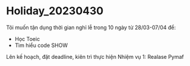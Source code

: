 # Holiday_20230430

Tôi muốn tận dụng thời gian nghỉ lễ trong 10 ngày từ 28/03-07/04 để:
- Học Toeic
- Tìm hiểu code SHOW

Lên kế hoạch, đặt deadline, kiên trì thực hiện
Nhiệm vụ 1: Realase Pymaf
